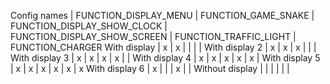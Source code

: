 Config names    | FUNCTION_DISPLAY_MENU | FUNCTION_GAME_SNAKE | FUNCTION_DISPLAY_SHOW_CLOCK | FUNCTION_DISPLAY_SHOW_SCREEN | FUNCTION_TRAFFIC_LIGHT | FUNCTION_CHARGER
With display    | x                     | x                   |                             |                              |                        |
With display 2  | x                     | x                   | x                           |                              |                        |
With display 3  | x                     | x                   | x                           | x                            |                        |
With display 4  | x                     | x                   | x                           | x                            | x                      |
With display 5  | x                     | x                   | x                           | x                            | x                      | x
With display 6  | x                     |                     |                             | x                            |                        |
Without display |                       |                     |                             |                              |                        |



